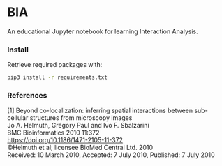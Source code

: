 # BIA
An educational Jupyter notebook for learning Interaction Analysis.


### Install
Retrieve required packages with:

```bash
pip3 install -r requirements.txt
```

### References
[1] Beyond co-localization: inferring spatial interactions between sub-cellular structures from microscopy images  
    Jo A. Helmuth, Grégory Paul and Ivo F. Sbalzarini  
    BMC Bioinformatics 2010 11:372  
    https://doi.org/10.1186/1471-2105-11-372  
    ©Helmuth et al; licensee BioMed Central Ltd. 2010  
    Received: 10 March 2010, Accepted: 7 July 2010, Published: 7 July 2010  
